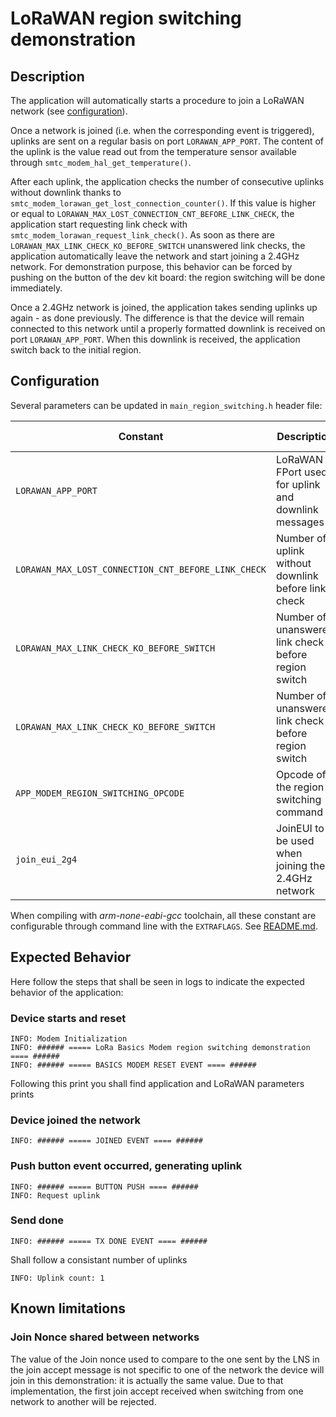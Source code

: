 # LoRaWAN region switching demonstration

## Description

The application will automatically starts a procedure to join a LoRaWAN network (see [configuration](../../apps/common/lorawan_key_config.h)).

Once a network is joined (i.e. when the corresponding event is triggered), uplinks are sent on a regular basis on port `LORAWAN_APP_PORT`. The content of the uplink is the value read out from the temperature sensor available through `smtc_modem_hal_get_temperature()`.

After each uplink, the application checks the number of consecutive uplinks without downlink thanks to `smtc_modem_lorawan_get_lost_connection_counter()`. If this value is higher or equal to `LORAWAN_MAX_LOST_CONNECTION_CNT_BEFORE_LINK_CHECK`, the application start requesting link check with `smtc_modem_lorawan_request_link_check()`. As soon as there are `LORAWAN_MAX_LINK_CHECK_KO_BEFORE_SWITCH` unanswered link checks, the application automatically leave the network and start joining a 2.4GHz network. For demonstration purpose, this behavior can be forced by pushing on the button of the dev kit board: the region switching will be done immediately.

Once a 2.4GHz network is joined, the application takes sending uplinks up again - as done previously. The difference is that the device will remain connected to this network until a properly formatted downlink is received on port `LORAWAN_APP_PORT`. When this downlink is received, the application switch back to the initial region.

## Configuration

Several parameters can be updated in `main_region_switching.h` header file:

| Constant                                            | Description                                          | Possible values | Default Value |
| --------------------------------------------------- | ---------------------------------------------------- | --------------- | ------------- |
| `LORAWAN_APP_PORT`                                  | LoRaWAN FPort used for uplink and downlink messages  | [1, 223]        | 2             |
| `LORAWAN_MAX_LOST_CONNECTION_CNT_BEFORE_LINK_CHECK` | Number of uplink without downlink before link check  | [1, 255]        | 10            |
| `LORAWAN_MAX_LINK_CHECK_KO_BEFORE_SWITCH`           | Number of unanswered link check before region switch | [1, 255]        | 4             |
| `LORAWAN_MAX_LINK_CHECK_KO_BEFORE_SWITCH`           | Number of unanswered link check before region switch | [1, 255]        | 4             |
| `APP_MODEM_REGION_SWITCHING_OPCODE`                 | Opcode of the region switching command               | [0x00, 0xFF]    | 0x70          |
| `join_eui_2g4`                                      | JoinEUI to be used when joining the 2.4GHz network   |                 |               |

When compiling with *arm-none-eabi-gcc* toolchain, all these constant are configurable through command line with the `EXTRAFLAGS`.
See [README.md](../../../README.md#command-line-configuration).

## Expected Behavior

Here follow the steps that shall be seen in logs to indicate the expected behavior of the application:

### Device starts and reset

 ``` shell
 INFO: Modem Initialization
 INFO: ###### ===== LoRa Basics Modem region switching demonstration ==== ######
 INFO: ###### ===== BASICS MODEM RESET EVENT ==== ######
 ```

 Following this print you shall find application and LoRaWAN parameters prints

### Device joined the network

``` shell
INFO: ###### ===== JOINED EVENT ==== ######
```

### Push button event occurred, generating uplink

``` shell
INFO: ###### ===== BUTTON PUSH ==== ######
INFO: Request uplink
```

### Send done

``` shell
INFO: ###### ===== TX DONE EVENT ==== ######
```

Shall follow a consistant number of uplinks

``` shell
INFO: Uplink count: 1
```

## Known limitations

### Join Nonce shared between networks

The value of the Join nonce used to compare to the one sent by the LNS in the join accept message is not specific to one of the network the device will join in this demonstration: it is actually the same value. Due to that implementation, the first join accept received when switching from one network to another will be rejected.
